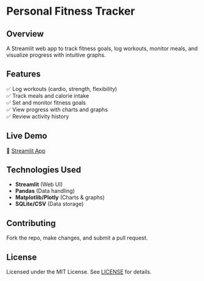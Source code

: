# **Personal Fitness Tracker**  

## **Overview**  
A Streamlit web app to track fitness goals, log workouts, monitor meals, and visualize progress with intuitive graphs.  

## **Features**  
✅ Log workouts (cardio, strength, flexibility)  
✅ Track meals and calorie intake  
✅ Set and monitor fitness goals  
✅ View progress with charts and graphs  
✅ Review activity history  


## **Live Demo**  
🔗  [Streamlit App](https://personal-fitness-tracker-d4lujaf5tqfcepdkgapbzn.streamlit.app/) 

## **Technologies Used**  
- **Streamlit** (Web UI)  
- **Pandas** (Data handling)  
- **Matplotlib/Plotly** (Charts & graphs)  
- **SQLite/CSV** (Data storage)  

## **Contributing**  
Fork the repo, make changes, and submit a pull request.  

## **License**  
Licensed under the MIT License. See [LICENSE](LICENSE) for details.  

